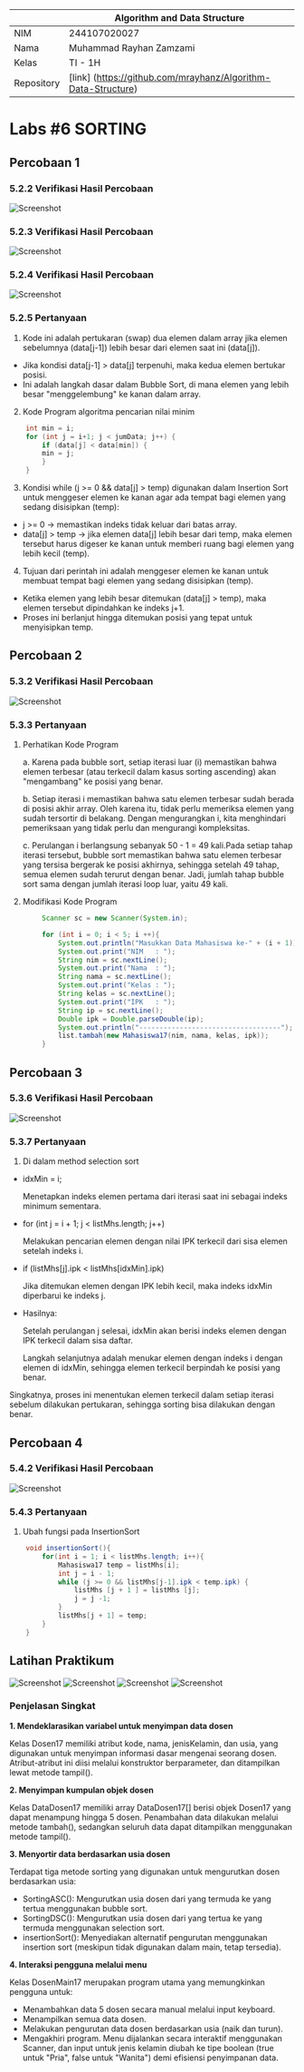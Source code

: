 
|  | Algorithm and Data Structure |
|--|--|
| NIM |  244107020027 |
| Nama |  Muhammad Rayhan Zamzami |
| Kelas | TI - 1H |
| Repository | [link] (https://github.com/mrayhanz/Algorithm-Data-Structure) |

# Labs #6  SORTING

## Percobaan 1

### 5.2.2 Verifikasi Hasil Percobaan

 ![Screenshot](img/Percobaan1-a.png)


### 5.2.3 Verifikasi Hasil Percobaan

 ![Screenshot](img/Percobaan1-b.png)


### 5.2.4 Verifikasi Hasil Percobaan

 ![Screenshot](img/Percobaan1-c.png)

### 5.2.5 Pertanyaan
1. Kode ini adalah pertukaran (swap) dua elemen dalam array jika elemen sebelumnya (data[j-1]) lebih besar dari elemen saat ini (data[j]). 
- Jika kondisi data[j-1] > data[j] terpenuhi, maka kedua elemen bertukar posisi. 
- Ini adalah langkah dasar dalam Bubble Sort, di mana elemen yang lebih besar "menggelembung" ke kanan dalam array.

2. Kode Program algoritma pencarian nilai minim
```java
    int min = i;
    for (int j = i+1; j < jumData; j++) {
        if (data[j] < data[min]) {
        min = j;
        }
    }
```

3. Kondisi while (j >= 0 && data[j] > temp) digunakan dalam Insertion Sort untuk menggeser elemen ke kanan agar ada tempat bagi elemen yang sedang disisipkan (temp): 
- j >= 0 → memastikan indeks tidak keluar dari batas array. 
- data[j] > temp → jika elemen data[j] lebih besar dari temp, maka elemen tersebut harus digeser ke kanan untuk memberi ruang bagi elemen yang lebih kecil (temp). 

4. Tujuan dari perintah ini adalah menggeser elemen ke kanan untuk membuat tempat bagi elemen yang sedang disisipkan (temp). 
- Ketika elemen yang lebih besar ditemukan (data[j] > temp), maka elemen tersebut dipindahkan ke indeks j+1. 
- Proses ini berlanjut hingga ditemukan posisi yang tepat untuk menyisipkan temp. 

## Percobaan 2

### 5.3.2 Verifikasi Hasil Percobaan

 ![Screenshot](img/Percobaan2.png)

### 5.3.3 Pertanyaan

1. Perhatikan Kode Program

    a. Karena pada bubble sort, setiap iterasi luar (i) memastikan bahwa elemen terbesar (atau terkecil dalam kasus sorting ascending) akan "mengambang" ke posisi yang benar.

    b. Setiap iterasi i memastikan bahwa satu elemen terbesar sudah berada di posisi akhir array. Oleh karena itu, tidak perlu memeriksa elemen yang sudah tersortir di belakang. Dengan mengurangkan i, kita menghindari pemeriksaan yang tidak perlu dan mengurangi kompleksitas.

    c. Perulangan i berlangsung sebanyak 50 - 1 = 49 kali.Pada setiap tahap iterasi tersebut, bubble sort memastikan bahwa satu elemen terbesar yang tersisa bergerak ke posisi akhirnya, sehingga setelah 49 tahap, semua elemen sudah terurut dengan benar. Jadi, jumlah tahap bubble sort sama dengan jumlah iterasi loop luar, yaitu 49 kali.

2. Modifikasi Kode Program
```java
        Scanner sc = new Scanner(System.in);

        for (int i = 0; i < 5; i ++){
            System.out.println("Masukkan Data Mahasiswa ke-" + (i + 1));
            System.out.print("NIM   : ");
            String nim = sc.nextLine();
            System.out.print("Nama  : ");
            String nama = sc.nextLine();
            System.out.print("Kelas : ");
            String kelas = sc.nextLine();
            System.out.print("IPK   : ");
            String ip = sc.nextLine();
            Double ipk = Double.parseDouble(ip);
            System.out.println("-----------------------------------");
            list.tambah(new Mahasiswa17(nim, nama, kelas, ipk));
        }
```

## Percobaan 3

### 5.3.6 Verifikasi Hasil Percobaan

 ![Screenshot](img/Percobaan3.png)

### 5.3.7 Pertanyaan
1. Di dalam method selection sort
 - idxMin = i; 

    Menetapkan indeks elemen pertama dari iterasi saat ini sebagai indeks minimum sementara. 
 - for (int j = i + 1; j < listMhs.length; j++) 

    Melakukan pencarian elemen dengan nilai IPK terkecil dari sisa elemen setelah indeks i. 
  - if (listMhs[j].ipk < listMhs[idxMin].ipk) 
  
    Jika ditemukan elemen dengan IPK lebih kecil, maka indeks idxMin diperbarui ke indeks j. 
  - Hasilnya: 

    Setelah perulangan j selesai, idxMin akan berisi indeks elemen dengan IPK terkecil dalam sisa daftar. 
  
    Langkah selanjutnya adalah menukar elemen dengan indeks i dengan elemen di idxMin, sehingga elemen terkecil berpindah ke posisi yang benar.

Singkatnya, proses ini menentukan elemen terkecil dalam setiap iterasi sebelum dilakukan pertukaran, sehingga sorting bisa dilakukan dengan benar.

## Percobaan 4

### 5.4.2 Verifikasi Hasil Percobaan

 ![Screenshot](img/Percobaan4.png)

### 5.4.3 Pertanyaan 

1. Ubah fungsi pada InsertionSort
```java
    void insertionSort(){
        for(int i = 1; i < listMhs.length; i++){
            Mahasiswa17 temp = listMhs[i];
            int j = i - 1;
            while (j >= 0 && listMhs[j-1].ipk < temp.ipk) {
                listMhs [j + 1 ] = listMhs [j];
                j = j -1;
            }
            listMhs[j + 1] = temp;
        }
    }
```


## Latihan Praktikum

 ![Screenshot](img/Tugas-1.png)
 ![Screenshot](img/Tugas-2.png)
 ![Screenshot](img/Tugas-3.png)
 ![Screenshot](img/Tugas-4.png)

### Penjelasan Singkat

**1. Mendeklarasikan variabel untuk menyimpan data dosen**

Kelas Dosen17 memiliki atribut kode, nama, jenisKelamin, dan usia, yang digunakan untuk menyimpan informasi dasar mengenai seorang dosen. Atribut-atribut ini diisi melalui konstruktor berparameter, dan ditampilkan lewat metode tampil().

**2. Menyimpan kumpulan objek dosen**

Kelas DataDosen17 memiliki array DataDosen17[] berisi objek Dosen17 yang dapat menampung hingga 5 dosen. Penambahan data dilakukan melalui metode tambah(), sedangkan seluruh data dapat ditampilkan menggunakan metode tampil().

**3. Menyortir data berdasarkan usia dosen**

Terdapat tiga metode sorting yang digunakan untuk mengurutkan dosen berdasarkan usia:
- SortingASC(): Mengurutkan usia dosen dari yang termuda ke yang tertua menggunakan bubble sort.
- SortingDSC(): Mengurutkan usia dosen dari yang tertua ke yang termuda menggunakan selection sort.
- insertionSort(): Menyediakan alternatif pengurutan menggunakan insertion sort (meskipun tidak digunakan dalam main, tetap tersedia).

**4. Interaksi pengguna melalui menu** 

Kelas DosenMain17 merupakan program utama yang memungkinkan pengguna untuk:
- Menambahkan data 5 dosen secara manual melalui input keyboard.
- Menampilkan semua data dosen.
- Melakukan pengurutan data dosen berdasarkan usia (naik dan turun).
- Mengakhiri program.
Menu dijalankan secara interaktif menggunakan Scanner, dan input untuk jenis kelamin diubah ke tipe boolean (true untuk "Pria", false untuk "Wanita") demi efisiensi penyimpanan data.